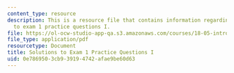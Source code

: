 ```yaml
---
content_type: resource
description: This is a resource file that contains information regarding solutions
  to exam 1 practice questions I.
file: https://ol-ocw-studio-app-qa.s3.amazonaws.com/courses/18-05-introduction-to-probability-and-statistics-spring-2014/0e7869503cb939194742afae9be60d63_MIT18_05S14_Prac_Exa1a_Sol.pdf
file_type: application/pdf
resourcetype: Document
title: Solutions to Exam 1 Practice Questions I
uid: 0e786950-3cb9-3919-4742-afae9be60d63
---
```


